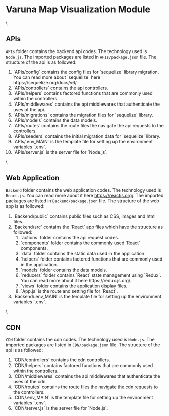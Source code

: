 # Varuna Map Visualization Module

\
## APIs
`APIs` folder contains the backend api codes. The technology used is `Node.js`. The imported packages are listed in `APIs/package.json` file. The structure of the api is as followed:
<ol>
  <li>`APIs/config` contains the config files for `sequelize` library migration. You can read more about `sequelize` here https://sequelize.org/docs/v6/.</li>
  <li>`APIs/controllers` contains the api controllers.</li>
  <li>`APIs/helpers` contains factored functions that are commonly used within the controllers.</li>
  <li>`APIs/middlewares` contains the api middlewares that authenticate the uses of the api.</li>
  <li>`APIs/migrations` contains the migration files for `sequelize` library.</li>
  <li>`APIs/models` contains the data models.</li>
  <li>`APIs/routes` contains the route files the navigate the api requests to the controllers.</li>
  <li>`APIs/seeders` contains the initial migration data for `sequelize` library.</li>
  <li>`APIs/.env_MAIN` is the template file for setting up the environment variables `.env`.</li>
  <li>`APIs/server.js` is the server file for `Node.js`.</li>
</ol>

\
## Web Application
`Backend` folder contains the web application codes. The technology used is `React.js`. You can read more about it here https://reactjs.org/. The imported packages are listed in `Backend/package.json` file. The structure of the web app is as followed:
<ol>
  <li>`Backend/public` contains public files such as CSS, images and html files.</li>
  <li>`Backend/src` contains the `React` app files which have the structure as followed:
    <ol>
      <li>`actions` folder contains the api request codes.</li>
      <li>`components` folder contains the commonly used `React` components.</li>
      <li>`data` folder contains the static data used in the application.</li>
      <li>`helpers` folder contains factored functions that are commonly used in the application.</li>
      <li>`models` folder contains the data models.</li>
      <li>`reducers` folder contains `React` stste management using `Redux`. You can read more about it here https://redux.js.org/.</li>
      <li>`views` folder contains the application display files.</li>
      <li>`App.js` is the route and setting file for `React`.</li>
    </ol>
  </li>
  <li>`Backend/.env_MAIN` is the template file for setting up the environment variables `.env`.</li>
</ol>

\
## CDN
`CDN` folder contains the cdn codes. The technology used is `Node.js`. The imported packages are listed in `CDN/package.json` file. The structure of the api is as followed:
<ol>
  <li>`CDN/controllers` contains the cdn controllers.</li>
  <li>`CDN/helpers` contains factored functions that are commonly used within the controllers.</li>
  <li>`CDN/middlewares` contains the api middlewares that authenticate the uses of the cdn.</li>
  <li>`CDN/routes` contains the route files the navigate the cdn requests to the controllers.</li>
  <li>`CDN/.env_MAIN` is the template file for setting up the environment variables `.env`.</li>
  <li>`CDN/server.js` is the server file for `Node.js`.</li>
</ol>
